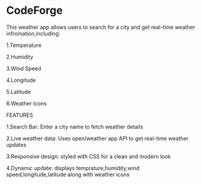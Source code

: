 # CodeForge
This weather app allows users to search for a city and get real-time weather infromation,including:

1.Temperature

2.Humidity

3.Wind Speed

4.Longitude

5.Latitude

6.Weather Icons

FEATURES

1.Search Bar: Enter a city name to fetch weather details

2.Live weather data: Uses open/weather app API to get real-time weather updates

3.Responsive design: styled with CSS for a clean and modern look

4.Dynamic update: displays temprature,humidity,wind speed,longitude,latitude along with weather icons

